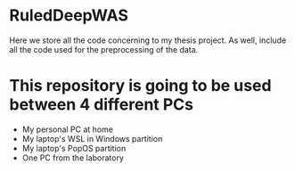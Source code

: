 # RuledDeepWAS
Here we store all the code concerning to my thesis project. As well, include all the code used for the preprocessing of the data.

# This repository is going to be used between 4 different PCs
* My personal PC at home
* My laptop's WSL in Windows partition
* My laptop's PopOS partition
* One PC from the laboratory
